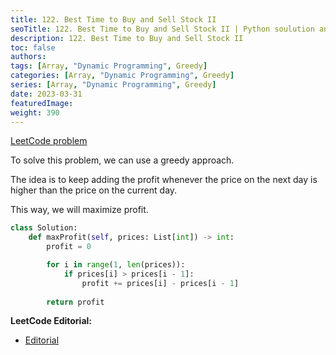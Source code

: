 ```yaml
---
title: 122. Best Time to Buy and Sell Stock II
seoTitle: 122. Best Time to Buy and Sell Stock II | Python soulution and explanation
description: 122. Best Time to Buy and Sell Stock II
toc: false
authors:
tags: [Array, "Dynamic Programming", Greedy]
categories: [Array, "Dynamic Programming", Greedy]
series: [Array, "Dynamic Programming", Greedy]
date: 2023-03-31
featuredImage:
weight: 390
---
```


[LeetCode problem](https://leetcode.com/problems/best-time-to-buy-and-sell-stock-ii/description/)

To solve this problem, we can use a greedy approach. 

The idea is to keep adding the profit whenever the price on the next day is higher than the price on the current day. 

This way, we will maximize profit.

```python
class Solution:
    def maxProfit(self, prices: List[int]) -> int:
        profit = 0

        for i in range(1, len(prices)):
            if prices[i] > prices[i - 1]:
                profit += prices[i] - prices[i - 1]
        
        return profit
```

**LeetCode Editorial:**

- [Editorial](https://leetcode.com/problems/best-time-to-buy-and-sell-stock-ii/editorial/)
